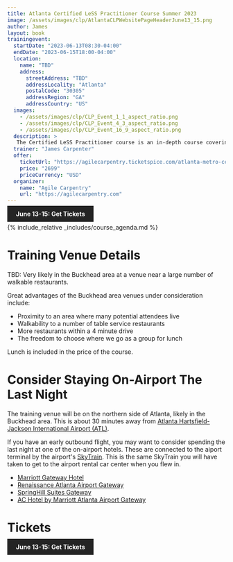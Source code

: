 ```yaml
---
title: Atlanta Certified LeSS Practitioner Course Summer 2023
image: /assets/images/clp/AtlantaCLPWebsitePageHeaderJune13_15.png
author: James
layout: book
trainingevent:
  startDate: "2023-06-13T08:30-04:00"
  endDate: "2023-06-15T18:00-04:00"
  location:
    name: "TBD"
    address:
      streetAddress: "TBD"
      addressLocality: "Atlanta"
      postalCode: "30305"
      addressRegion: "GA"
      addressCountry: "US"
  images:
    - /assets/images/clp/CLP_Event_1_1_aspect_ratio.png
    - /assets/images/clp/CLP_Event_4_3_aspect_ratio.png
    - /assets/images/clp/CLP_Event_16_9_aspect_ratio.png
  description: >
   The Certified LeSS Practitioner course is an in-depth course covering the LeSS principles, framework and rules, and guides. It provides essential information for adopting and improving LeSS to your product development group. The course contains an overview of LeSS, stories on LeSS adoptions, exercises and extensive LeSS Q&A to ensure we discuss the topics most of interest to the participants.
  trainer: "James Carpenter"
  offer:
    ticketUrl: "https://agilecarpentry.ticketspice.com/atlanta-metro-certified-less-practitioner-workshop-summer-2023"
    price: "2699"
    priceCurrency: "USD"
  organizer:
    name: "Agile Carpentry"
    url: "https://agilecarpentry.com"
---
```


<a class="wx-button" href="https://agilecarpentry.ticketspice.com/atlanta-metro-certified-less-practitioner-workshop-summer-2023" style="background:rgba(36,36,36,1);color:white;padding:10px 20px;text-decoration:none;font-weight:bold;" target="_blank">June 13-15: Get Tickets</a>

{% include_relative _includes/course_agenda.md %}


# Training Venue Details

TBD: Very likely in the Buckhead area at a venue near a large number of walkable restaurants.

Great advantages of the Buckhead area venues under consideration include:
* Proximity to an area where many potential attendees live
* Walkability to a number of table service restaurants
* More restaurants within a 4 minute drive
* The freedom to choose where we go as a group for lunch

Lunch is included in the price of the course.

# Consider Staying On-Airport The Last Night

The training venue will be on the northern side of Atlanta, likely in the Buckhead area. This is about 30 minutes away from [Atlanta Hartsfield-Jackson International Airport (ATL)](https://www.atl.com/).

If you have an early outbound flight, you may want to consider spending the last night at one of the on-airport hotels. These are connected to the aiport terminal by the airport's [SkyTrain](https://martaguide.com/things-to-know-about-the-atlanta-skytrain/). This is the same SkyTrain you will have taken to get to the airport rental car center when you flew in.

* [Marriott Gateway Hotel](https://www.marriott.com/en-us/hotels/atlma-atlanta-airport-marriott-gateway/overview/)
* [Renaissance Atlanta Airport Gateway](https://www.marriott.com/en-us/hotels/atlag-renaissance-atlanta-airport-gateway-hotel/overview/)
* [SpringHill Suites Gateway](https://www.marriott.com/en-us/hotels/atlgi-springhill-suites-atlanta-airport-gateway/overview/)
* [AC Hotel by Marriott Atlanta Airport Gateway](https://www.marriott.com/en-us/hotels/atlat-ac-hotel-atlanta-airport-gateway/overview/)

# Tickets

<a class="wx-button" href="https://agilecarpentry.ticketspice.com/atlanta-metro-certified-less-practitioner-workshop-summer-2023" style="background:rgba(36,36,36,1);color:white;padding:10px 20px;text-decoration:none;font-weight:bold;" target="_blank">June 13-15: Get Tickets</a>



